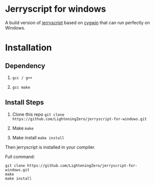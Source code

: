 # Jerryscript for windows
A build version of [jerryscript](https://github.com/jerryscript-project/jerryscript) based on [cygwin](https://github.com/cygwin/cygwin) that can run perfectly on Windows.

# Installation

## Dependency

1. `gcc / g++`

2. `gcc make`

## Install Steps

1. Clone this repo `git clone https://github.com/LighteningZero/jerryscript-for-windows.git`

2. Make `make`

3. Make install `make install`

Then jerryscript is installed in your compiler.

Full command:

```
git clone https://github.com/LighteningZero/jerryscript-for-windows.git
make
make install
```
